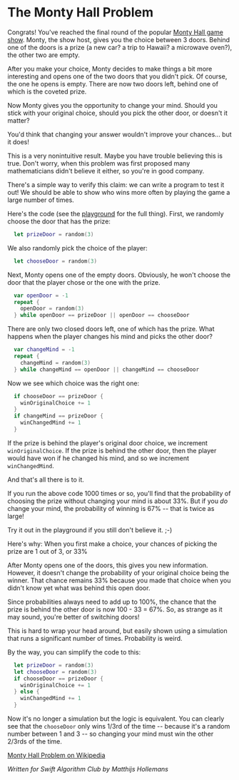 # The Monty Hall Problem

Congrats! You've reached the final round of the popular [Monty Hall game show](https://en.wikipedia.org/wiki/Let%27s_Make_a_Deal). Monty, the show host, gives you the choice between 3 doors. Behind one of the doors is a prize (a new car? a trip to Hawaii? a microwave oven?), the other two are empty.

After you make your choice, Monty decides to make things a bit more interesting and opens one of the two doors that you didn't pick. Of course, the one he opens is empty. There are now two doors left, behind one of which is the coveted prize.

Now Monty gives you the opportunity to change your mind. Should you stick with your original choice, should you pick the other door, or doesn't it matter?

You'd think that changing your answer wouldn't improve your chances... but it does!

This is a very nonintuitive result. Maybe you have trouble believing this is true. Don't worry, when this problem was first proposed many mathematicians didn't believe it either, so you're in good company.

There's a simple way to verify this claim: we can write a program to test it out! We should be able to show who wins more often by playing the game a large number of times.

Here's the code (see the [playground](MontyHall.playground/Contents.swift) for the full thing). First, we randomly choose the door that has the prize:

```swift
  let prizeDoor = random(3)
```

We also randomly pick the choice of the player:

```swift
  let chooseDoor = random(3)
```

Next, Monty opens one of the empty doors. Obviously, he won't choose the door that the player chose or the one with the prize.

```swift
  var openDoor = -1
  repeat {
    openDoor = random(3)
  } while openDoor == prizeDoor || openDoor == chooseDoor
```  

There are only two closed doors left, one of which has the prize. What happens when the player changes his mind and picks the other door?

```swift
  var changeMind = -1
  repeat {
    changeMind = random(3)
  } while changeMind == openDoor || changeMind == chooseDoor
```

Now we see which choice was the right one:

```swift
  if chooseDoor == prizeDoor {
    winOriginalChoice += 1
  }
  if changeMind == prizeDoor {
    winChangedMind += 1
  }
```

If the prize is behind the player's original door choice, we increment `winOriginalChoice`. If the prize is behind the other door, then the player would have won if he changed his mind, and so we increment `winChangedMind`.

And that's all there is to it.

If you run the above code 1000 times or so, you'll find that the probability of choosing the prize without changing your mind is about 33%. But if you *do* change your mind, the probability of winning is 67% -- that is twice as large!

Try it out in the playground if you still don't believe it. ;-)

Here's why: When you first make a choice, your chances of picking the prize are 1 out of 3, or 33%

After Monty opens one of the doors, this gives you new information. However, it doesn't change the probability of your original choice being the winner. That chance remains 33% because you made that choice when you didn't know yet what was behind this open door.

Since probabilities always need to add up to 100%, the chance that the prize is behind the other door is now 100 - 33 = 67%. So, as strange as it may sound, you're better of switching doors!

This is hard to wrap your head around, but easily shown using a simulation that runs a significant number of times. Probability is weird.

By the way, you can simplify the code to this:

```swift
  let prizeDoor = random(3)
  let chooseDoor = random(3)
  if chooseDoor == prizeDoor {
    winOriginalChoice += 1
  } else {
    winChangedMind += 1
  }
```

Now it's no longer a simulation but the logic is equivalent. You can clearly see that the `chooseDoor` only wins 1/3rd of the time -- because it's a random number between 1 and 3 -- so changing your mind must win the other 2/3rds of the time.

[Monty Hall Problem on Wikipedia](https://en.wikipedia.org/wiki/Monty_Hall_problem)

*Written for Swift Algorithm Club by Matthijs Hollemans*
